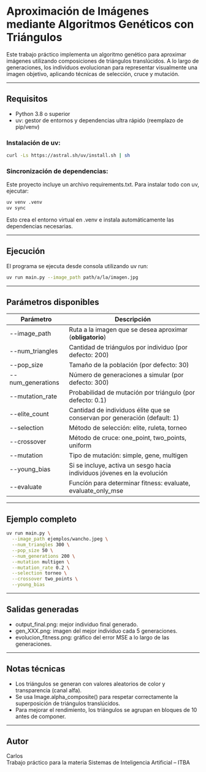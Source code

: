 # Aproximación de Imágenes mediante Algoritmos Genéticos con Triángulos

Este trabajo práctico implementa un algoritmo genético para aproximar imágenes utilizando composiciones de triángulos translúcidos. A lo largo de generaciones, los individuos evolucionan para representar visualmente una imagen objetivo, aplicando técnicas de selección, cruce y mutación.

---

## Requisitos

- Python 3.8 o superior
- uv: gestor de entornos y dependencias ultra rápido (reemplazo de pip/venv)

### Instalación de uv:

```bash
curl -Ls https://astral.sh/uv/install.sh | sh
```

### Sincronización de dependencias:

Este proyecto incluye un archivo requirements.txt. Para instalar todo con uv, ejecutar:

```bash
uv venv .venv  
uv sync
```

Esto crea el entorno virtual en .venv e instala automáticamente las dependencias necesarias.

---

## Ejecución

El programa se ejecuta desde consola utilizando uv run:

```bash
uv run main.py --image_path path/a/la/imagen.jpg
```

---

## Parámetros disponibles

| Parámetro         | Descripción                                                               |
|-------------------|---------------------------------------------------------------------------|
| --image_path      | Ruta a la imagen que se desea aproximar (**obligatorio**)                 |
| --num_triangles   | Cantidad de triángulos por individuo (por defecto: 200)                   |
| --pop_size        | Tamaño de la población (por defecto: 30)                                  |
| --num_generations | Número de generaciones a simular (por defecto: 300)                       |
| --mutation_rate   | Probabilidad de mutación por triángulo (por defecto: 0.1)                 |
| --elite_count     | Cantidad de individuos élite que se conservan por generación (default: 1) |
| --selection       | Método de selección: elite, ruleta, torneo                                |
| --crossover       | Método de cruce: one_point, two_points, uniform                           |
| --mutation        | Tipo de mutación: simple, gene, multigen                                  |
| --young_bias      | Si se incluye, activa un sesgo hacia individuos jóvenes en la evolución   |
| --evaluate        | Funcíón para determinar fitness: evaluate, evaluate_only_mse              |

---

## Ejemplo completo

```bash
uv run main.py \
  --image_path ejemplos/wancho.jpeg \
  --num_triangles 300 \
  --pop_size 50 \
  --num_generations 200 \
  --mutation multigen \
  --mutation_rate 0.2 \
  --selection torneo \
  --crossover two_points \
  --young_bias
```
---

## Salidas generadas

- output_final.png: mejor individuo final generado.
- gen_XXX.png: imagen del mejor individuo cada 5 generaciones.
- evolucion_fitness.png: gráfico del error MSE a lo largo de las generaciones.

---

## Notas técnicas

- Los triángulos se generan con valores aleatorios de color y transparencia (canal alfa).
- Se usa Image.alpha_composite() para respetar correctamente la superposición de triángulos translúcidos.
- Para mejorar el rendimiento, los triángulos se agrupan en bloques de 10 antes de componer.

---

## Autor

Carlos  
Trabajo práctico para la materia Sistemas de Inteligencia Artificial – ITBA
